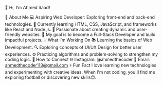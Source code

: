 👋 Hi, I'm Ahmed Saad!

🌟 About Me
💻 Aspiring Web Developer: Exploring front-end and back-end technologies.
🌱 Currently learning HTML, CSS, JavaScript, and frameworks like React and Node.js.
🚀 Passionate about creating dynamic and user-friendly websites.
🎯 My goal is to become a Full-Stack Developer and build impactful projects.
💡 What I’m Working On
📚 Learning the basics of Web Development.
🔍 Exploring concepts of UI/UX Design for better user experiences.
⚙️ Practicing algorithms and problem-solving to strengthen my coding logic.
💬 How to Connect
🌐 Instagram:  @ahmedthecoder
📧 Email: ahmedthecoder113@gmail.com
⚡ Fun Fact
I love learning new technologies and experimenting with creative ideas. When I'm not coding, you'll find me exploring football or discovering new skills😊.
